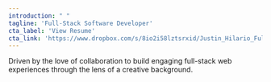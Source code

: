 ```yaml
---
introduction: " "
tagline: 'Full-Stack Software Developer'
cta_label: 'View Resume'
cta_link: 'https://www.dropbox.com/s/8io2i58lztsrxid/Justin_Hilario_FullStack_Developer_Tech_Resume.pdf?dl=0'
---
```


Driven by the love of collaboration to build engaging full-stack web experiences through the lens of a creative background. 
